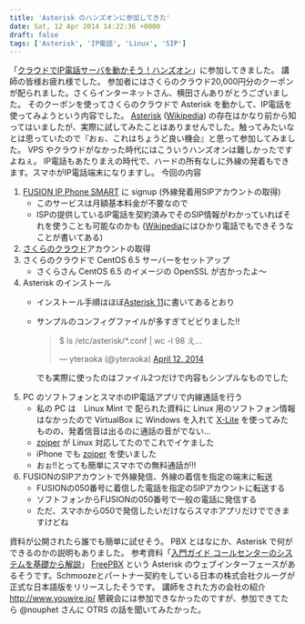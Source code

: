 ```yaml
---
title: 'Asterisk のハンズオンに参加してきた'
date: Sat, 12 Apr 2014 14:22:36 +0000
draft: false
tags: ['Asterisk', 'IP電話', 'Linux', 'SIP']
---
```


「[クラウドでIP電話サーバを動かそう！ハンズオン](http://asterisk-on-vps.doorkeeper.jp/events/9715)」に参加してきました。 講師の皆様お疲れ様でした。 参加者にはさくらのクラウド20,000円分のクーポンが配られました。さくらインターネットさん、横田さんありがとうございました。 そのクーポンを使ってさくらのクラウドで Asterisk を動かして、IP電話を使ってみようという内容でした。 [Asterisk](http://www.asterisk.org/) ([Wikipedia](http://ja.wikipedia.org/wiki/Asterisk_(PBX))) の存在はかなり前から知ってはいましたが、実際に試してみたことはありませんでした。触ってみたいなとは思っていたので『おぉ、これはちょうど良い機会』と思って参加してみました。 VPS やクラウドがなかった時代にはこういうハンズオンは難しかったですよねぇ。 IP電話もあたりまえの時代で、ハードの所有なしに外線の発着もできます。スマホがIP電話端末になりますし。 今回の内容

1.  [FUSION IP Phone SMART](http://ip-phone-smart.jp/) に signup (外線発着用SIPアカウントの取得)
    *   このサービスは月額基本料金が不要なので
    *   ISPの提供しているIP電話を契約済みでそのSIP情報がわかっていればそれを使うことも可能なのかも ([Wikipedia](http://ja.wikipedia.org/wiki/Asterisk_(PBX))にはひかり電話でもできそうなことが書いてある)
2.  [さくらのクラウド](http://cloud.sakura.ad.jp/)アカウントの取得
3.  さくらのクラウドで CentOS 6.5 サーバーをセットアップ
    *   さくらさん CentOS 6.5 のイメージの OpenSSL が古かったよ〜
4.  Asterisk のインストール
    *   インストール手順はほぼ[Asterisk 11](http://www.voip-info.jp/index.php/Asterisk_11)に書いてあるとおり
    *   サンプルのコンフィグファイルが多すぎてビビりました!!
        
        > $ ls /etc/asterisk/\*.conf | wc -l 98 え...
        > 
        > — yteraoka (@yteraoka) [April 12, 2014](https://twitter.com/yteraoka/statuses/454861001964285952)
        
        でも実際に使ったのはファイル2つだけで内容もシンプルなものでした
5.  PC のソフトフォンとスマホのIP電話アプリで内線通話を行う
    *   私の PC は　Linux Mint で 配られた資料に Linux 用のソフトフォン情報はなかったので VirtualBox に Windows を入れて [X-Lite](https://www.counterpath.com/x-lite.html) を使ってみたものの、発着信音は出るのに通話の音がでない...
    *   [zoiper](http://www.zoiper.com/en) が Linux 対応してたのでこれでイケました
    *   iPhone でも [zoiper](https://itunes.apple.com/us/app/zoiper-softphone/id438949960?mt=8) を使いました
    *   おぉ!!とっても簡単にスマホでの無料通話が!!
6.  FUSIONのSIPアカウントで外線発信、外線の着信を指定の端末に転送
    *   FUSIONの050番号に着信した電話を指定のSIPアカウントに転送する
    *   ソフトフォンからFUSIONの050番号で一般の電話に発信する
    *   ただ、スマホから050で発信したいだけならスマホアプリだけでできますけどね

資料が公開されたら誰でも簡単に試せそう。 PBX とはなにか、Asterisk で何ができるのかの説明もありました。 参考資料「[入門ガイド コールセンターのシステムを基礎から解説](http://www.callcenter-japan.com/sswr/guide/detail.php?no=19)」 [FreePBX](http://www.voip-info.jp/index.php/FreePBX) という Asterisk のウェブインターフェースがあるそうです。Schmoozeとパートナー契約をしている日本の株式会社クルーグが正式な日本語版をリリースしたそうです。 講師をされた方の会社の紹介 http://www.youwire.jp/ 懇親会には参加できなかったのですが、参加できてたら @nouphet さんに OTRS の話を聞いてみたかった。